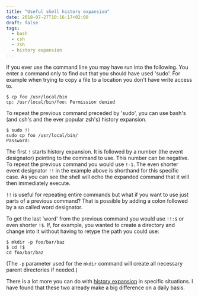 ```yaml
---
title: "Useful shell history expansion"
date: 2018-07-27T10:16:17+02:00
draft: false
tags:
  - bash
  - csh
  - zsh
  - history expansion
---
```


If you ever use the command line you may have run into the following. You enter
a command only to find out that you should have used 'sudo'. For example when
trying to copy a file to a location you don't have write access to.

```
$ cp foo /usr/local/bin
cp: /usr/local/bin/foo: Permission denied
```

To repeat the previous command preceded by 'sudo', you can use bash's (and csh's
and the ever popular zsh's) history expansion.

```
$ sudo !!
sudo cp foo /usr/local/bin/
Password:
```

The first `!` starts history expansion. It is followed by a number (the event
designator) pointing to the command to use. This number can be negative. To
repeat the previous command you would  use `!-1`. The even shorter event
designator `!!` in the example above is shorthand for this specific case. As
you can see the shell will echo the expanded command that it will then
immediately execute.

`!!` is useful for repeating entire commands but what if you want to use just
parts of a previous command? That is possible by adding a colon followed by a so
called word designator.

To get the last 'word' from the previous command you would use `!!:$` or even
shorter `!$`. If, for example,  you wanted to create a directory and change
into it without having to retype the path you could use:

```
$ mkdir -p foo/bar/baz
$ cd !$
cd foo/bar/baz
```

(The `-p` parameter used for the `mkdir` command will create all necessary parent
directories if needed.)

There is a lot more you can do with [history
expansion](https://www.gnu.org/software/bash/manual/bashref.html#History-Interaction)
in specific situations. I have found that these two already make a big difference on a daily basis.
